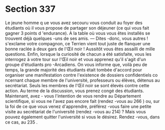 # Section 337

Le jeune homme q ue vous avez secouru vous conduit au foyer
des étudiants où il vous propose de partager son déjeuner (ce qui
vous fait gagner 3 points d 'endurance).  A la table où vous vous
êtes installés se trouvent déjà quelques -uns de ses amis.
— Dites -donc, vous autres  ! s'exclame votre compagnon, ce
Terrien vient tout juste de flanquer une bonne raclée à deux gars
de l'Œil noir ! Aussitôt vous êtes assailli de mille questions.
Enfin, lorsque la curiosité de chacun a été satisfaite, vous les
interrogez à votre tour sur l'Œil noir et vous apprenez qu'il s'agit
d'un groupe d'étudiants pro -Arcadiens. On vous informe que,
voilà peu de temps, la grande majorité des étudiants était tombée
d'accord pour organiser une manifestation contre l'existence de
dossiers confidentiels co ncernant chaque membre de l'université,
professeurs ou élèves, détenus au secrétariat. Seuls les membres
de l'Œil noir se sont élevés contre cette action. Au terme de la
discussion, vous prenez congé des étudiants. Maintenant, avez -
vous l'intention de vous  rendre au Département scientifique, si
vous ne l'avez pas encore fait (rendez -vous au 266 ) ou, sur la foi
de ce que vous venez d'apprendre, préférez -vous faire une petite
visite au secrétariat de l'université (rendez -vous au 214) ? Mais
vous pouvez également quitter l'université si vous le désirez.
Rendez -vous, dans ce cas, au 235 .